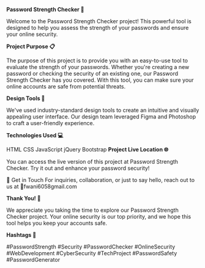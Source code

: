 **Password Strength Checker 💪**

Welcome to the Password Strength Checker project! This powerful tool is designed to help you assess the strength of your passwords and ensure your online security.

**Project Purpose 📋**

The purpose of this project is to provide you with an easy-to-use tool to evaluate the strength of your passwords. Whether you're creating a new password or checking the security of an existing one, our Password Strength Checker has you covered. With this tool, you can make sure your online accounts are safe from potential threats.

**Design Tools 🎨**

We've used industry-standard design tools to create an intuitive and visually appealing user interface. Our design team leveraged Figma and Photoshop to craft a user-friendly experience.

**Technologies Used 💻**

HTML
CSS
JavaScript
jQuery
Bootstrap
**Project Live Location 🌐**

You can access the live version of this project at Password Strength Checker. Try it out and enhance your password security!

📧 Get in Touch For inquiries, collaboration, or just to say hello, reach out to us at 📩fwani6058gmail.com

**Thank You! 👏**

We appreciate you taking the time to explore our Password Strength Checker project. Your online security is our top priority, and we hope this tool helps you keep your accounts safe.

**Hashtags 📌**

#PasswordStrength #Security #PasswordChecker #OnlineSecurity #WebDevelopment #CyberSecurity #TechProject #PasswordSafety #PasswordGenerator
